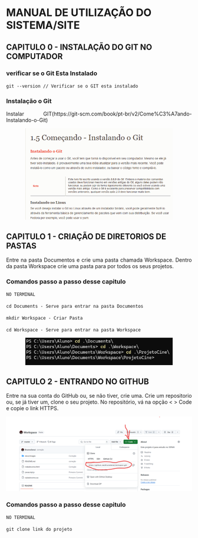 # MANUAL DE UTILIZAÇÃO DO SISTEMA/SITE
## CAPITULO 0 - INSTALAÇÃO DO GIT NO COMPUTADOR
### verificar se o Git Esta Instalado

```
git --version // Verificar se o GIT esta instalado
```

### Instalação o Git

<p align="justify">
    Instalar GIT(https://git-scm.com/book/pt-br/v2/Come%C3%A7ando-Instalando-o-Git)
</p>

<p align="center">
    <a href="https://git-scm.com/book/pt-br/v2/Come%C3%A7ando-Instalando-o-Git" target="_blank">
        <img src="content/images/Git.png" width="400">
    </a>
</p>

## CAPITULO 1 - CRIAÇÃO DE DIRETORIOS DE PASTAS

<p align="justify">
    Entre na pasta Documentos e crie uma pasta chamada Workspace.
    Dentro da pasta Workspace crie uma pasta para por todos os seus projetos.
</p>

### Comandos passo a passo desse capitulo

```
NO TERMINAL

cd Documents - Serve para entrar na pasta Documentos

mkdir Workspace - Criar Pasta

cd Workspace - Serve para entrar na pasta Workspace
```
<p align="center">
    <a>
    <img src="content/images/Pastas.png" width="400">
    </a>
</p>

## CAPITULO 2 - ENTRANDO NO GITHUB

<p align="justify">
    Entre na sua conta do GitHub ou, se não tiver, crie uma.
    Crie um repositorio ou, se já tiver um, clone o seu projeto.
    No repositório, vá na opção < > Code e copie o link HTTPS.
</p>

<p align="center">
    <a>
    <img src="content/images/Print 1.png" width="800">
    </a>
</p>

### Comandos passo a passo desse capitulo

```
NO TERMINAL

git clone link do projeto
```